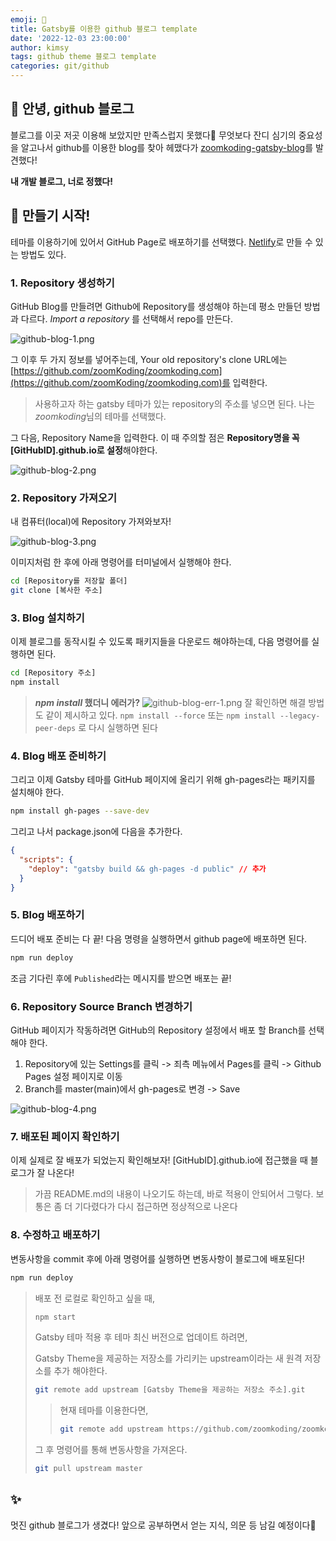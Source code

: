 ```yaml
---
emoji: 🎉
title: Gatsby를 이용한 github 블로그 template
date: '2022-12-03 23:00:00'
author: kimsy
tags: github theme 블로그 template
categories: git/github
---
```


## 👋 안녕, github 블로그

블로그를 이곳 저곳 이용해 보았지만 만족스럽지 못했다🥲 무엇보다 잔디 심기의 중요성을 알고나서 github를 이용한 blog를 찾아 헤맸다가 [zoomkoding-gatsby-blog](https://www.zoomkoding.com/gatsby-github-blog/)를 발견했다!

**내 개발 블로그, 너로 정했다!**

## 🚀 만들기 시작!

테마를 이용하기에 있어서 GitHub Page로 배포하기를 선택했다.
[Netlify](https://app.netlify.com/start/deploy?repository=https://github.com/zoomkoding/zoomkoding-gatsby-blog)로 만들 수 있는 방법도 있다.

### 1. Repository 생성하기

GitHub Blog를 만들려면 Github에 Repository를 생성해야 하는데 평소 만들던 방법과 다르다.
_Import a repository_ 를 선택해서 repo를 만든다.

![github-blog-1.png](github-blog-1.png)

그 이후 두 가지 정보를 넣어주는데, Your old repository's clone URL에는 [https://github.com/zoomKoding/zoomkoding.com](https://github.com/zoomKoding/zoomkoding.com)를 입력한다.

> 사용하고자 하는 gatsby 테마가 있는 repository의 주소를 넣으면 된다.
> 나는 *zoomkoding*님의 테마를 선택했다.

그 다음, Repository Name을 입력한다. 이 때 주의할 점은 **Repository명을 꼭 [GitHubID].github.io로 설정**해야한다.

![github-blog-2.png](github-blog-2.png)

### 2. Repository 가져오기

내 컴퓨터(local)에 Repository 가져와보자!

![github-blog-3.png](github-blog-3.png)

이미지처럼 한 후에 아래 명령어를 터미널에서 실행해야 한다.

```bash
cd [Repository를 저장할 폴더]
git clone [복사한 주소]
```

### 3. Blog 설치하기

이제 블로그를 동작시킬 수 있도록 패키지들을 다운로드 해야하는데, 다음 명령어를 실행하면 된다.

```bash
cd [Repository 주소]
npm install
```

> **_npm install_ 했더니 에러가?** ![github-blog-err-1.png](github-blog-err-1.png)
> 잘 확인하면 해결 방법도 같이 제시하고 있다.
> `npm install --force` 또는 `npm install --legacy-peer-deps` 로 다시 실행하면 된다

### 4. Blog 배포 준비하기

그리고 이제 Gatsby 테마를 GitHub 페이지에 올리기 위해 gh-pages라는 패키지를 설치해야 한다.

```bash
npm install gh-pages --save-dev
```

그리고 나서 package.json에 다음을 추가한다.

```json
{
  "scripts": {
    "deploy": "gatsby build && gh-pages -d public" // 추가
  }
}
```

### 5. Blog 배포하기

드디어 배포 준비는 다 끝! 다음 명령을 실행하면서 github page에 배포하면 된다.

```bash
npm run deploy
```

조금 기다린 후에 `Published`라는 메시지를 받으면 배포는 끝!

### 6. Repository Source Branch 변경하기

GitHub 페이지가 작동하려면 GitHub의 Repository 설정에서 배포 할 Branch를 선택해야 한다.

1. Repository에 있는 Settings를 클릭 -> 죄측 메뉴에서 Pages를 클릭 -> Github Pages 설정 페이지로 이동
2. Branch를 master(main)에서 gh-pages로 변경 -> Save

![github-blog-4.png](github-blog-4.png)

### 7. 배포된 페이지 확인하기

이제 실제로 잘 배포가 되었는지 확인해보자! [GitHubID].github.io에 접근했을 때 블로그가 잘 나온다!

> 가끔 README.md의 내용이 나오기도 하는데, 바로 적용이 안되어서 그렇다. 보통은 좀 더 기다렸다가 다시 접근하면 정상적으로 나온다

### 8. 수정하고 배포하기

변동사항을 commit 후에 아래 명령어를 실행하면 변동사항이 블로그에 배포된다!

```bash
npm run deploy
```

> 배포 전 로컬로 확인하고 싶을 때,
>
> ```bash
> npm start
> ```
>
> Gatsby 테마 적용 후 테마 최신 버전으로 업데이트 하려면,
>
> Gatsby Theme을 제공하는 저장소를 가리키는 upstream이라는 새 원격 저장소를 추가 해야한다.
>
> ```bash
> git remote add upstream [Gatsby Theme을 제공하는 저장소 주소].git
> ```
>
> > 현재 테마를 이용한다면,
> >
> > ````bash
> > git remote add upstream https://github.com/zoomkoding/zoomkoding-gatsby-blog.git```
> > ````
>
> 그 후 명령어를 통해 변동사항을 가져온다.
>
> ```bash
> git pull upstream master
> ```

## ✨

멋진 github 블로그가 생겼다! 앞으로 공부하면서 얻는 지식, 의문 등 남길 예정이다🤭

<br/>

```toc

```
